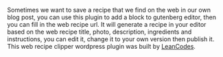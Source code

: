 Sometimes we want to save a recipe that we find on the web in our own blog post, you can use this plugin to add a block to gutenberg editor, then you can fill in the web recipe url. 
It will generate a recipe in your editor based on the web recipe title, photo, description, ingredients and instructions, you can edit it, change it to your own version then publish it.
This web recipe clipper wordpress plugin was built by [LeanCodes](https://www.leancodes.com).

